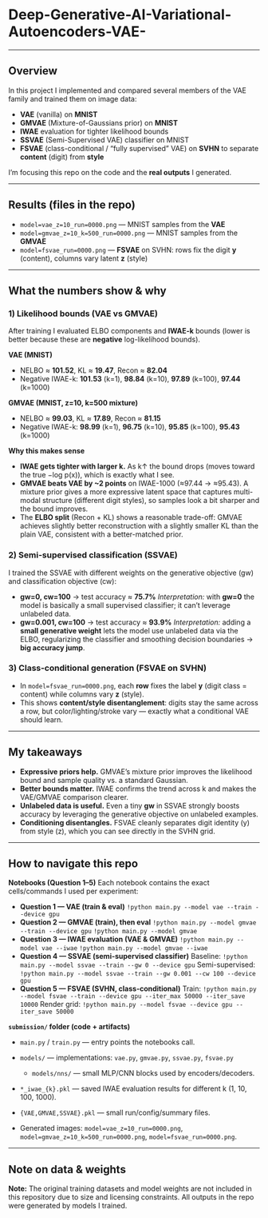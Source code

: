 # Deep-Generative-AI-Variational-Autoencoders-VAE-

---

## Overview

In this project I implemented and compared several members of the VAE family and trained them on image data:

* **VAE** (vanilla) on **MNIST**
* **GMVAE** (Mixture-of-Gaussians prior) on **MNIST**
* **IWAE** evaluation for tighter likelihood bounds
* **SSVAE** (Semi-Supervised VAE) classifier on MNIST
* **FSVAE** (class-conditional / “fully supervised” VAE) on **SVHN** to separate **content** (digit) from **style**

I’m focusing this repo on the code and the **real outputs** I generated.

---

## Results (files in the repo)

* `model=vae_z=10_run=0000.png` — MNIST samples from the **VAE**
* `model=gmvae_z=10_k=500_run=0000.png` — MNIST samples from the **GMVAE**
* `model=fsvae_run=0000.png` — **FSVAE** on SVHN: rows fix the digit **y** (content), columns vary latent **z** (style)

---

## What the numbers show & why

### 1) Likelihood bounds (VAE vs GMVAE)

After training I evaluated ELBO components and **IWAE-k** bounds (lower is better because these are **negative** log-likelihood bounds).

**VAE (MNIST)**

* NELBO ≈ **101.52**, KL ≈ **19.47**, Recon ≈ **82.04**
* Negative IWAE-k: **101.53** (k=1), **98.84** (k=10), **97.89** (k=100), **97.44** (k=1000)

**GMVAE (MNIST, z=10, k=500 mixture)**

* NELBO ≈ **99.03**, KL ≈ **17.89**, Recon ≈ **81.15**
* Negative IWAE-k: **98.99** (k=1), **96.75** (k=10), **95.85** (k=100), **95.43** (k=1000)

**Why this makes sense**

* **IWAE gets tighter with larger k.** As k↑ the bound drops (moves toward the true −log p(x)), which is exactly what I see.
* **GMVAE beats VAE by \~2 points** on IWAE-1000 (≈97.44 → ≈95.43). A mixture prior gives a more expressive latent space that captures multi-modal structure (different digit styles), so samples look a bit sharper and the bound improves.
* The **ELBO split** (Recon + KL) shows a reasonable trade-off: GMVAE achieves slightly better reconstruction with a slightly smaller KL than the plain VAE, consistent with a better-matched prior.

### 2) Semi-supervised classification (SSVAE)

I trained the SSVAE with different weights on the generative objective (gw) and classification objective (cw):

* **gw=0, cw=100** → test accuracy ≈ **75.7%**
  *Interpretation:* with **gw=0** the model is basically a small supervised classifier; it can’t leverage unlabeled data.
* **gw=0.001, cw=100** → test accuracy ≈ **93.9%**
  *Interpretation:* adding a **small generative weight** lets the model use unlabeled data via the ELBO, regularizing the classifier and smoothing decision boundaries → **big accuracy jump**.

### 3) Class-conditional generation (FSVAE on SVHN)

* In `model=fsvae_run=0000.png`, each **row** fixes the label **y** (digit class = content) while columns vary **z** (style).
* This shows **content/style disentanglement**: digits stay the same across a row, but color/lighting/stroke vary — exactly what a conditional VAE should learn.

---

## My takeaways

* **Expressive priors help.** GMVAE’s mixture prior improves the likelihood bound and sample quality vs. a standard Gaussian.
* **Better bounds matter.** IWAE confirms the trend across k and makes the VAE/GMVAE comparison clearer.
* **Unlabeled data is useful.** Even a tiny **gw** in SSVAE strongly boosts accuracy by leveraging the generative objective on unlabeled examples.
* **Conditioning disentangles.** FSVAE cleanly separates digit identity (y) from style (z), which you can see directly in the SVHN grid.

---

## How to navigate this repo

**Notebooks (Question 1–5)**
Each notebook contains the exact cells/commands I used per experiment:

* **Question 1 — VAE (train & eval)**
  `!python main.py --model vae --train --device gpu`
* **Question 2 — GMVAE (train), then eval**
  `!python main.py --model gmvae --train --device gpu`
  `!python main.py --model gmvae`
* **Question 3 — IWAE evaluation (VAE & GMVAE)**
  `!python main.py --model vae --iwae`
  `!python main.py --model gmvae --iwae`
* **Question 4 — SSVAE (semi-supervised classifier)**
  Baseline: `!python main.py --model ssvae --train --gw 0 --device gpu`
  Semi-supervised: `!python main.py --model ssvae --train --gw 0.001 --cw 100 --device gpu`
* **Question 5 — FSVAE (SVHN, class-conditional)**
  Train: `!python main.py --model fsvae --train --device gpu --iter_max 50000 --iter_save 10000`
  Render grid: `!python main.py --model fsvae --device gpu --iter_save 50000`

**`submission/` folder (code + artifacts)**

* `main.py` / `train.py` — entry points the notebooks call.
* `models/` — implementations: `vae.py`, `gmvae.py`, `ssvae.py`, `fsvae.py`

  * `models/nns/` — small MLP/CNN blocks used by encoders/decoders.
* `*_iwae_{k}.pkl` — saved IWAE evaluation results for different k (1, 10, 100, 1000).
* `{VAE,GMVAE,SSVAE}.pkl` — small run/config/summary files.
* Generated images:
  `model=vae_z=10_run=0000.png`, `model=gmvae_z=10_k=500_run=0000.png`, `model=fsvae_run=0000.png`.

---

## Note on data & weights

**Note:** The original training datasets and model weights are not included in this repository due to size and licensing constraints. All outputs in the repo were generated by models I trained.
